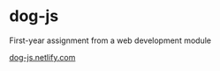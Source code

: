 # dog-js
First-year assignment from a web development module

[dog-js.netlify.com](https://dog-js.netlify.com/)
